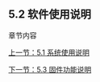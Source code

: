 ## 5.2 软件使用说明
章节内容

[上一节：5.1 系统使用说明](5.1-SystemUsageInstructions.md) 

[下一节：5.3 固件功能说明](5.3-FirmwareUse.md)